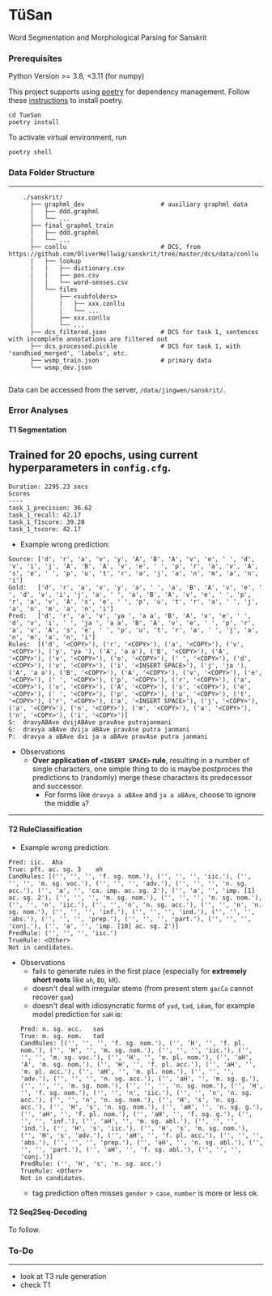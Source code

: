 # TüSan
Word Segmentation and Morphological Parsing for Sanskrit

### Prerequisites

Python Version >= 3.8, <3.11 (for numpy)

This project supports using [poetry](https://python-poetry.org/) for dependency management. Follow these [instructions](https://python-poetry.org/docs/#installation) to install poetry.
```
cd TueSan
poetry install
```

To activate virtual environment, run
```
poetry shell
```

### Data Folder Structure
----
```
    ./sanskrit/
      ├── graphml_dev                     # auxiliary graphml data
      |   ├── ddd.graphml
      │   └── ...
      ├── final_graphml_train
      |   ├── ddd.graphml
      |   └── ...  
      ├── conllu                          # DCS, from https://github.com/OliverHellwig/sanskrit/tree/master/dcs/data/conllu
      |   ├── lookup
      |   |   ├── dictionary.csv
      |   |   ├── pos.csv
      |   |   └── word-senses.csv  
      |   └── files
      |       ├── <subfolders>
      |       |   ├── xxx.conllu
      |       |   └── ...
      |       ├── xxx.conllu
      |       └── ...  
      ├── dcs_filtered.json               # DCS for task 1, sentences with incomplete annotations are filtered out
      ├── dcs_processed.pickle            # DCS for task 1, with 'sandhied_merged', 'labels', etc.
      ├── wsmp_train.json                 # primary data
      └── wsmp_dev.json
      
```
Data can be accessed from the server, `/data/jingwen/sanskrit/`.

### Error Analyses
#### T1 Segmentation
Trained for 20 epochs, using current hyperparameters in `config.cfg`.
----
```
Duration: 2295.23 secs
Scores
----
task_1_precision: 36.62
task_1_recall: 42.17
task_1_f1score: 39.20
task_1_tscore: 42.17
```
- Example wrong prediction:
```
Source:	['d', 'r', 'a', 'v', 'y', 'A', 'B', 'A', 'v', 'e', ' ', 'd', 'v', 'i', 'j', 'A', 'B', 'A', 'v', 'e', ' ', 'p', 'r', 'a', 'v', 'A', 's', 'e', ' ', 'p', 'u', 't', 'r', 'a', 'j', 'a', 'n', 'm', 'a', 'n', 'i']
Gold:	['d', 'r', 'a', 'v', 'y', 'a', ' ', 'a', 'B', 'A', 'v', 'e', ' ', 'd', 'v', 'i', 'j', 'a', ' ', 'a', 'B', 'A', 'v', 'e', ' ', 'p', 'r', 'a', 'v', 'A', 's', 'e', ' ', 'p', 'u', 't', 'r', 'a', ' ', 'j', 'a', 'n', 'm', 'a', 'n', 'i']
Pred:	['d', 'r', 'a', 'v', 'ya ', 'a a', 'B', 'A', 'v', 'e', ' ', 'd', 'v', 'i', ' ', 'ja ', 'a a', 'B', 'A', 'v', 'e', ' ', 'p', 'r', 'a', 'v', 'A', 's', 'e', ' ', 'p', 'u', 't', 'r', 'a', ' ', 'j', 'a', 'n', 'm', 'a', 'n', 'i']
Rules:	[('d', '<COPY>'), ('r', '<COPY>'), ('a', '<COPY>'), ('v', '<COPY>'), ('y', 'ya '), ('A', 'a a'), ('B', '<COPY>'), ('A', '<COPY>'), ('v', '<COPY>'), ('e', '<COPY>'), (' ', '<COPY>'), ('d', '<COPY>'), ('v', '<COPY>'), ('i', '<INSERT SPACE>'), ('j', 'ja '), ('A', 'a a'), ('B', '<COPY>'), ('A', '<COPY>'), ('v', '<COPY>'), ('e', '<COPY>'), (' ', '<COPY>'), ('p', '<COPY>'), ('r', '<COPY>'), ('a', '<COPY>'), ('v', '<COPY>'), ('A', '<COPY>'), ('s', '<COPY>'), ('e', '<COPY>'), (' ', '<COPY>'), ('p', '<COPY>'), ('u', '<COPY>'), ('t', '<COPY>'), ('r', '<COPY>'), ('a', '<INSERT SPACE>'), ('j', '<COPY>'), ('a', '<COPY>'), ('n', '<COPY>'), ('m', '<COPY>'), ('a', '<COPY>'), ('n', '<COPY>'), ('i', '<COPY>')]
S:	dravyABAve dvijABAve pravAse putrajanmani
G:	dravya aBAve dvija aBAve pravAse putra janmani
P:	dravya a aBAve dvi ja a aBAve pravAse putra janmani
```

- Observations
    - **Over application of `<INSERT SPACE>` rule**, resulting in a number of single characters, one simple thing to do is maybe postproces the predictions to (randomly) merge these characters its predecessor and successor.
        - For forms like `dravya a aBAve` and `ja a aBAve`, choose to ignore the middle `a`?  

----
#### T2 RuleClassification
- Example wrong prediction:  
```
Pred: iic.	Aha
True: pft. ac. sg. 3	ah
CandRules: [('', '', '', 'f. sg. nom.'), ('', '', '', 'iic.'), ('', '', '', 'm. sg. voc.'), ('', '', '', 'adv.'), ('', '', '', 'n. sg. acc.'), ('', 'a', '', 'ca. imp. ac. sg. 2'), ('', 'a', '', 'imp. [1] ac. sg. 2'), ('', '', '', 'm. sg. nom.'), ('', '', '', 'n. sg. nom.'), ('', '', 'n', 'iic.'), ('', '', 'n', 'n. sg. acc.'), ('', '', 'n', 'n. sg. nom.'), ('', '', '', 'inf.'), ('', '', '', 'ind.'), ('', '', '', 'abs.'), ('', '', '', 'prep.'), ('', '', '', 'part.'), ('', '', '', 'conj.'), ('', 'a', '', 'imp. [10] ac. sg. 2')]
PredRule: ('', '', '', 'iic.')
TrueRule: <Other>
Not in candidates.
```
- Observations
    - fails to generate rules in the first place (especially for **extremely short roots** like `ah`, `BU`, `kR`).
    - doesn't deal with irregular stems (from present stem `gacCa` cannot recover `gam`)
    - doesn't deal with idiosyncratic forms of `yad`, `tad`, `idam`, for example model prediction for `saH` is:
    ```
    Pred: n. sg. acc.	sas
    True: m. sg. nom.	tad
    CandRules: [('', '', '', 'f. sg. nom.'), ('', 'H', '', 'f. pl. nom.'), ('', 'H', '', 'm. sg. nom.'), ('', '', '', 'iic.'), ('', '', '', 'm. sg. voc.'), ('', 'H', '', 'm. pl. nom.'), ('', 'aH', 'A', 'm. sg. nom.'), ('', 'H', '', 'f. pl. acc.'), ('', 'aH', '', 'm. pl. acc.'), ('', 'aH', '', 'm. pl. nom.'), ('', '', '', 'adv.'), ('', '', '', 'n. sg. acc.'), ('', 'aH', '', 'm. sg. g.'), ('', '', '', 'm. sg. nom.'), ('', '', '', 'n. sg. nom.'), ('', 'H', '', 'f. sg. nom.'), ('', '', 'n', 'iic.'), ('', '', 'n', 'n. sg. acc.'), ('', '', 'n', 'n. sg. nom.'), ('', 'H', 's', 'n. sg. acc.'), ('', 'H', 's', 'n. sg. nom.'), ('', 'aH', '', 'n. sg. g.'), ('', 'aH', '', 'f. pl. nom.'), ('', 'aH', '', 'f. sg. g.'), ('', '', '', 'inf.'), ('', 'aH', '', 'm. sg. abl.'), ('', '', '', 'ind.'), ('', 'H', 's', 'iic.'), ('', 'H', 's', 'm. sg. nom.'), ('', 'H', 's', 'adv.'), ('', 'aH', '', 'f. pl. acc.'), ('', '', '', 'abs.'), ('', '', '', 'prep.'), ('', 'aH', '', 'n. sg. abl.'), ('', '', '', 'part.'), ('', 'aH', '', 'f. sg. abl.'), ('', '', '', 'conj.')]
    PredRule: ('', 'H', 's', 'n. sg. acc.')
    TrueRule: <Other>
    Not in candidates.
    ```
    - tag prediction often misses `gender` > `case`, `number` is more or less ok.

#### T2 Seq2Seq-Decoding
 To follow.


### To-Do
----
- look at T3 rule generation
- check T1

